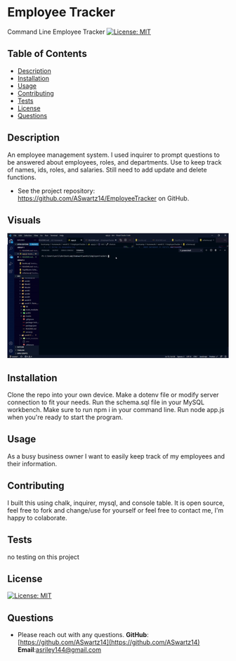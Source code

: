 # Employee Tracker

Command Line Employee Tracker
[![License: MIT](https://img.shields.io/badge/License-MIT-yellow.svg)](https://opensource.org/licenses/MIT)

## Table of Contents

- [Description](#description)
- [Installation](#installation)
- [Usage](#usage)
- [Contributing](#contributing)
- [Tests](#test)
- [License](#license)
- [Questions](#questions)

## Description

An employee management system. I used inquirer to prompt questions to be answered about employees, roles, and departments. Use to keep track of names, ids, roles, and salaries. Still need to add update and delete functions.

- See the project repository: https://github.com/ASwartz14/EmployeeTracker on GitHub.

## Visuals

![EmployeeTracker](<https://github.com/ASwartz14/EmployeeTracker/blob/master/assets/ezgif.com-gif-maker%20(5).gif>)

## Installation

Clone the repo into your own device. Make a dotenv file or modify server connection to fit your needs. Run the schema.sql file in your MySQL workbench. Make sure to run npm i in your command line. Run node app.js when you're ready to start the program.

## Usage

As a busy business owner I want to easily keep track of my employees and their information.

## Contributing

I built this using chalk, inquirer, mysql, and console table. It is open source, feel free to fork and change/use for yourself or feel free to contact me, I'm happy to colaborate.

## Tests

no testing on this project

## License

[![License: MIT](https://img.shields.io/badge/License-MIT-yellow.svg)](https://opensource.org/licenses/MIT)

## Questions

- Please reach out with any questions.
  **GitHub**: [https://github.com/ASwartz14](https://github.com/ASwartz14)
  **Email**:asriley144@gmail.com
